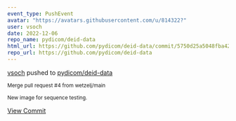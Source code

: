 ```yaml
---
event_type: PushEvent
avatar: "https://avatars.githubusercontent.com/u/814322?"
user: vsoch
date: 2022-12-06
repo_name: pydicom/deid-data
html_url: https://github.com/pydicom/deid-data/commit/5750d25a5048fba429b857c16bf48b0139759644
repo_url: https://github.com/pydicom/deid-data
---
```


<a href='https://github.com/vsoch' target='_blank'>vsoch</a> pushed to <a href='https://github.com/pydicom/deid-data' target='_blank'>pydicom/deid-data</a>

<small>Merge pull request #4 from wetzelj/main

New image for sequence testing.</small>

<a href='https://github.com/pydicom/deid-data/commit/5750d25a5048fba429b857c16bf48b0139759644' target='_blank'>View Commit</a>